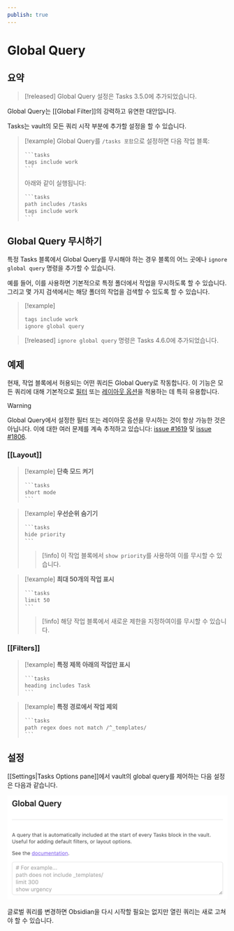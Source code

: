 ```yaml
---
publish: true
---
```


# Global Query

## 요약

> [!released]
Global Query 설정은 Tasks 3.5.0에 추가되었습니다.

Global Query는 [[Global Filter]]의 강력하고 유연한 대안입니다.

Tasks는 vault의 모든 쿼리 시작 부분에 추가할 설정을 할 수 있습니다.

> [!example]
> Global Query를 `/tasks 포함`으로 설정하면 다음 작업 블록:
>
>     ```tasks
>     tags include work
>     ```
>
> 아래와 같이 실행됩니다:
>
>     ```tasks
>     path includes /tasks
>     tags include work
>     ```

## Global Query 무시하기

특정 Tasks 블록에서 Global Query를 무시해야 하는 경우 블록의 어느 곳에나 `ignore global query` 명령을 추가할 수 있습니다.

예를 들어, 이를 사용하면 기본적으로 특정 폴더에서 작업을 무시하도록 할 수 있습니다. 그리고 몇 가지 검색에서는 해당 폴더의 작업을 검색할 수 있도록 할 수 있습니다.

> [!example]
>
> ```tasks
> tags include work
> ignore global query
> ```

> [!released]
`ignore global query` 명령은 Tasks 4.6.0에 추가되었습니다.

## 예제

현재, 작업 블록에서 허용되는 어떤 쿼리든 Global Query로 작동합니다. 이 기능은 모든 쿼리에 대해 기본적으로 [필터](Filters) 또는 [레이아웃 옵션](Layout)을 적용하는 데 특히 유용합니다.

> [!warning]
> Global Query에서 설정한 필터 또는 레이아웃 옵션을 무시하는 것이 항상 가능한 것은 아닙니다. 이에 대한 여러 문제를 계속 추적하고 있습니다: [issue #1619](https://github.com/obsidian-tasks-group/obsidian-tasks/issues/1619) 및 [issue #1806](https://github.com/obsidian-tasks-group/obsidian-tasks/issues/1806).

### [[Layout]]

> [!example]
> **단축 모드 켜기**
>
>     ```tasks
>     short mode
>     ```

> [!example]
> **우선순위 숨기기**
>
>     ```tasks
>     hide priority
>     ```
>
> > [!info]
> > 이 작업 블록에서 `show priority`를 사용하여 이를 무시할 수 있습니다.

> [!example]
> **최대 50개의 작업 표시**
>
>
>     ```tasks
>     limit 50
>     ```
>
> > [!info]
> > 해당 작업 블록에서 새로운 제한을 지정하여이를 무시할 수 있습니다.

### [[Filters]]

> [!example]
> **특정 제목 아래의 작업만 표시**
>
>     ```tasks
>     heading includes Task
>     ```

> [!example]
> **특정 경로에서 작업 제외**
>
>     ```tasks
>     path regex does not match /^_templates/
>     ```

## 설정

[[Settings|Tasks Options pane]]에서 vault의 global query를 제어하는 다음 설정은 다음과 같습니다.

![글로벌 쿼리 설정의 기본 설정을 보여주는 설정 옵션의 이미지입니다.](../images/settings-global-query.png)

글로벌 쿼리를 변경하면 Obsidian을 다시 시작할 필요는 없지만 열린 쿼리는 새로 고쳐야 할 수 있습니다.
